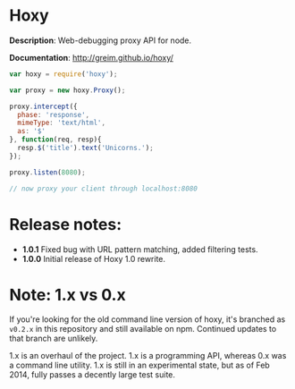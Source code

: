 # Hoxy

**Description**: Web-debugging proxy API for node.

**Documentation**: http://greim.github.io/hoxy/

```javascript
var hoxy = require('hoxy');

var proxy = new hoxy.Proxy();

proxy.intercept({
  phase: 'response',
  mimeType: 'text/html',
  as: '$'
}, function(req, resp){
  resp.$('title').text('Unicorns.');
});

proxy.listen(8080);

// now proxy your client through localhost:8080 
```

# Release notes:

* **1.0.1** Fixed bug with URL pattern matching, added filtering tests.
* **1.0.0** Initial release of Hoxy 1.0 rewrite.

# Note: 1.x vs 0.x

If you're looking for the old command line version of hoxy, it's branched as `v0.2.x` in this repository and still available on npm.
Continued updates to that branch are unlikely.

1.x is an overhaul of the project.
1.x is a programming API, whereas 0.x was a command line utility.
1.x is still in an experimental state, but as of Feb 2014, fully passes a decently large test suite.
